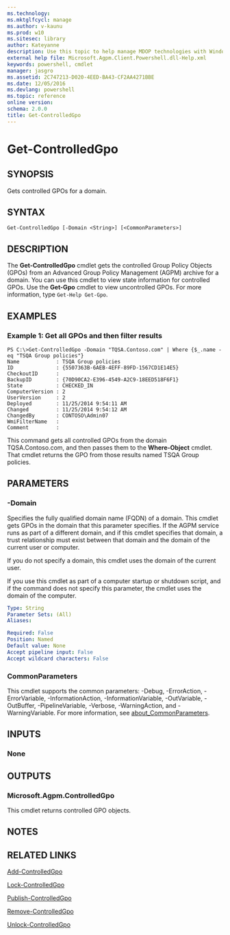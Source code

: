 ```yaml
---
ms.technology: 
ms.mktglfcycl: manage
ms.author: v-kaunu
ms.prod: w10
ms.sitesec: library
author: Kateyanne
description: Use this topic to help manage MDOP technologies with Windows PowerShell.
external help file: Microsoft.Agpm.Client.Powershell.dll-Help.xml
keywords: powershell, cmdlet
manager: jasgro 
ms.assetid: 2C747213-D020-4EED-BA43-CF2AA4271BBE
ms.date: 12/05/2016
ms.devlang: powershell
ms.topic: reference
online version: 
schema: 2.0.0
title: Get-ControlledGpo
---
```


# Get-ControlledGpo

## SYNOPSIS
Gets controlled GPOs for a domain.

## SYNTAX

```
Get-ControlledGpo [-Domain <String>] [<CommonParameters>]
```

## DESCRIPTION
The **Get-ControlledGpo** cmdlet gets the controlled Group Policy Objects (GPOs) from an Advanced Group Policy Management (AGPM) archive for a domain.
You can use this cmdlet to view state information for controlled GPOs.
Use the **Get-Gpo** cmdlet to view uncontrolled GPOs.
For more information, type `Get-Help Get-Gpo`.

## EXAMPLES

### Example 1: Get all GPOs and then filter results
```
PS C:\>Get-ControlledGpo -Domain "TQSA.Contoso.com" | Where {$_.name -eq "TSQA Group policies"}
Name            : TSQA Group policies
ID              : {5507363B-6AEB-4EFF-89FD-1567CD1E14E5}
CheckoutID      : 
BackupID        : {70D90CA2-E396-4549-A2C9-18EED518F6F1}
State           : CHECKED_IN
ComputerVersion : 2
UserVersion     : 2
Deployed        : 11/25/2014 9:54:11 AM
Changed         : 11/25/2014 9:54:12 AM
ChangedBy       : CONTOSO\Admin07
WmiFilterName   : 
Comment         :
```

This command gets all controlled GPOs from the domain TQSA.Contoso.com, and then passes them to the **Where-Object** cmdlet.
That cmdlet returns the GPO from those results named TSQA Group policies.

## PARAMETERS

### -Domain
Specifies the fully qualified domain name (FQDN) of a domain.
This cmdlet gets GPOs in the domain that this parameter specifies.
If the AGPM service runs as part of a different domain, and if this cmdlet specifies that domain, a trust relationship must exist between that domain and the domain of the current user or computer.

If you do not specify a domain, this cmdlet uses the domain of the current user.

If you use this cmdlet as part of a computer startup or shutdown script, and if the command does not specify this parameter, the cmdlet uses the domain of the computer.

```yaml
Type: String
Parameter Sets: (All)
Aliases: 

Required: False
Position: Named
Default value: None
Accept pipeline input: False
Accept wildcard characters: False
```

### CommonParameters
This cmdlet supports the common parameters: -Debug, -ErrorAction, -ErrorVariable, -InformationAction, -InformationVariable, -OutVariable, -OutBuffer, -PipelineVariable, -Verbose, -WarningAction, and -WarningVariable. For more information, see [about_CommonParameters](https://go.microsoft.com/fwlink/?LinkID=113216).

## INPUTS

### None

## OUTPUTS

### Microsoft.Agpm.ControlledGpo
This cmdlet returns controlled GPO objects.

## NOTES

## RELATED LINKS

[Add-ControlledGpo](./Add-ControlledGpo.md)

[Lock-ControlledGpo](./Lock-ControlledGpo.md)

[Publish-ControlledGpo](./Publish-ControlledGpo.md)

[Remove-ControlledGpo](./Remove-ControlledGpo.md)

[Unlock-ControlledGpo](./Unlock-ControlledGpo.md)


